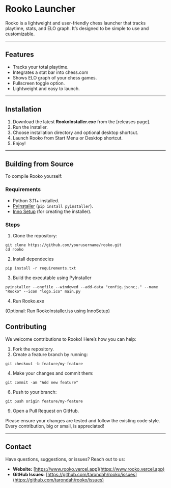 # Rooko Launcher

Rooko is a lightweight and user-friendly chess launcher that tracks playtime, stats, and ELO graph. It’s designed to be simple to use and customizable.

---

## Features

- Tracks your total playtime.
- Integrates a stat bar into chess.com
- Shows ELO graph of your chess games.
- Fullscreen toggle option.
- Lightweight and easy to launch.

---

## Installation

1. Download the latest **RookoInstaller.exe** from the [releases page].
2. Run the installer.
3. Choose installation directory and optional desktop shortcut.
4. Launch Rooko from Start Menu or Desktop shortcut.
5. Enjoy!

---

## Building from Source

To compile Rooko yourself:

### Requirements

- Python 3.11+ installed.
- [PyInstaller](https://www.pyinstaller.org/) (`pip install pyinstaller`).
- [Inno Setup](https://jrsoftware.org/isinfo.php) (for creating the installer).

### Steps

1. Clone the repository:
```
git clone https://github.com/yourusername/rooko.git
cd rooko
```

2. Install dependecies
```
pip install -r requirements.txt
```

3. Build the executable using PyInstaller
```
pyinstaller --onefile --windowed --add-data "config.jsonc;." --name "Rooko" --icon "logo.ico" main.py
```

4. Run Rooko.exe

(Optional: Run RookoInstaller.iss using InnoSetup)

## Contributing

We welcome contributions to Rooko! Here’s how you can help:

1. Fork the repository.
2. Create a feature branch by running:
```
git checkout -b feature/my-feature
```
4. Make your changes and commit them:
```
git commit -am "Add new feature"
```
6. Push to your branch:
```
git push origin feature/my-feature
```
9. Open a Pull Request on GitHub.

Please ensure your changes are tested and follow the existing code style. Every contribution, big or small, is appreciated!

---

## Contact

Have questions, suggestions, or issues? Reach out to us:

- **Website:** [https://www.rooko.vercel.app](https://www.rooko.vercel.app)  
- **GitHub Issues:** [https://github.com/tarondah/rooko/issues](https://github.com/tarondah/rooko/issues)
